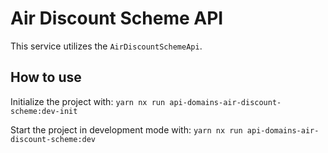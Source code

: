 # Air Discount Scheme API

This service utilizes the `AirDiscountSchemeApi`.

## How to use

Initialize the project with:
`yarn nx run api-domains-air-discount-scheme:dev-init`

Start the project in development mode with:
`yarn nx run api-domains-air-discount-scheme:dev`
